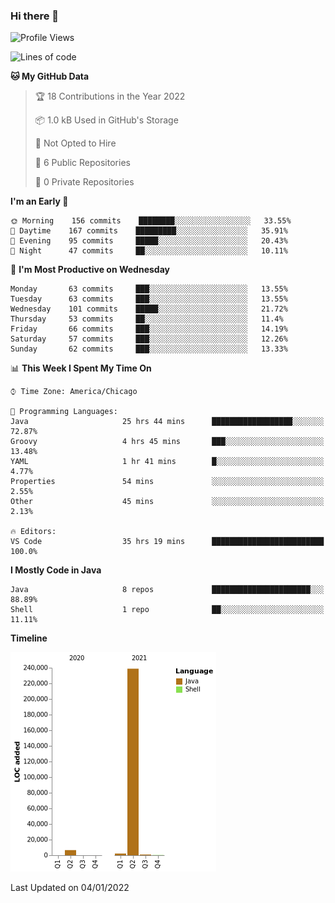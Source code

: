 ### Hi there 👋


<!--START_SECTION:waka-->
![Profile Views](http://img.shields.io/badge/Profile%20Views-0-blue)

![Lines of code](https://img.shields.io/badge/From%20Hello%20World%20I%27ve%20Written-249%20Thousand%20lines%20of%20code-blue)

**🐱 My GitHub Data** 

> 🏆 18 Contributions in the Year 2022
 > 
> 📦 1.0 kB Used in GitHub's Storage 
 > 
> 🚫 Not Opted to Hire
 > 
> 📜 6 Public Repositories 
 > 
> 🔑 0 Private Repositories  
 > 
**I'm an Early 🐤** 

```text
🌞 Morning    156 commits    ████████░░░░░░░░░░░░░░░░░   33.55% 
🌆 Daytime    167 commits    █████████░░░░░░░░░░░░░░░░   35.91% 
🌃 Evening    95 commits     █████░░░░░░░░░░░░░░░░░░░░   20.43% 
🌙 Night      47 commits     ██░░░░░░░░░░░░░░░░░░░░░░░   10.11%

```
📅 **I'm Most Productive on Wednesday** 

```text
Monday       63 commits     ███░░░░░░░░░░░░░░░░░░░░░░   13.55% 
Tuesday      63 commits     ███░░░░░░░░░░░░░░░░░░░░░░   13.55% 
Wednesday    101 commits    █████░░░░░░░░░░░░░░░░░░░░   21.72% 
Thursday     53 commits     ██░░░░░░░░░░░░░░░░░░░░░░░   11.4% 
Friday       66 commits     ███░░░░░░░░░░░░░░░░░░░░░░   14.19% 
Saturday     57 commits     ███░░░░░░░░░░░░░░░░░░░░░░   12.26% 
Sunday       62 commits     ███░░░░░░░░░░░░░░░░░░░░░░   13.33%

```


📊 **This Week I Spent My Time On** 

```text
⌚︎ Time Zone: America/Chicago

💬 Programming Languages: 
Java                     25 hrs 44 mins      ██████████████████░░░░░░░   72.87% 
Groovy                   4 hrs 45 mins       ███░░░░░░░░░░░░░░░░░░░░░░   13.48% 
YAML                     1 hr 41 mins        █░░░░░░░░░░░░░░░░░░░░░░░░   4.77% 
Properties               54 mins             ░░░░░░░░░░░░░░░░░░░░░░░░░   2.55% 
Other                    45 mins             ░░░░░░░░░░░░░░░░░░░░░░░░░   2.13%

🔥 Editors: 
VS Code                  35 hrs 19 mins      █████████████████████████   100.0%

```

**I Mostly Code in Java** 

```text
Java                     8 repos             ██████████████████████░░░   88.89% 
Shell                    1 repo              ██░░░░░░░░░░░░░░░░░░░░░░░   11.11%

```


**Timeline**

![Chart not found](https://raw.githubusercontent.com/powercasgamer/powercasgamer/master/charts/bar_graph.png) 


 Last Updated on 04/01/2022
<!--END_SECTION:waka-->
